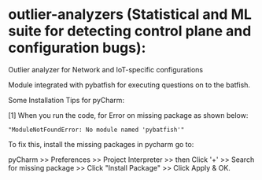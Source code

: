 # outlier-analyzers (Statistical and ML suite for detecting control plane and configuration bugs):

Outlier analyzer for Network and IoT-specific configurations

Module integrated with pybatfish for executing questions on to the batfish.

Some Installation Tips for pyCharm:

[1] When you run the code, for Error on missing package as shown below:

    "ModuleNotFoundError: No module named 'pybatfish'"

To fix this, install the missing packages in pycharm go to:

pyCharm >> Preferences >> Project Interpreter >> then Click '+' >>
    Search for missing package >> Click "Install Package" >> Click Apply & OK.
